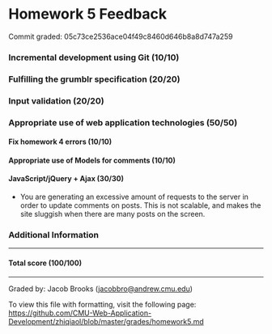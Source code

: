Homework 5 Feedback
==================

Commit graded: 05c73ce2536ace04f49c8460d646b8a8d747a259


### Incremental development using Git (10/10)


### Fulfilling the grumblr specification (20/20)


### Input validation (20/20)


### Appropriate use of web application technologies (50/50)


#### Fix homework 4 errors (10/10)


#### Appropriate use of Models for comments (10/10)


#### JavaScript/jQuery + Ajax (30/30)

* You are generating an excessive amount of requests to the server in order to update comments on posts. This is not scalable, and makes the site sluggish when there are many posts on the screen.

### Additional Information


---
#### Total score (100/100)
---
Graded by: Jacob Brooks (jacobbro@andrew.cmu.edu)


To view this file with formatting, visit the following page: https://github.com/CMU-Web-Application-Development/zhiqiaol/blob/master/grades/homework5.md